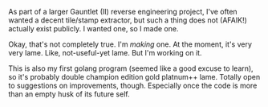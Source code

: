 As part of a larger Gauntlet (II) reverse engineering project, I've often
wanted a decent tile/stamp extractor, but such a thing does not (AFAIK!)
actually exist publicly. I wanted one, so I made one.

Okay, that's not completely true. I'm *making* one. At the moment, it's
very very lame. Like, not-useful-yet lame. But I'm working on it.

This is also my first golang program (seemed like a good excuse to learn),
so it's probably double champion edition gold platnum++ lame. Totally
open to suggestions on improvements, though. Especially once the code is
more than an empty husk of its future self.
